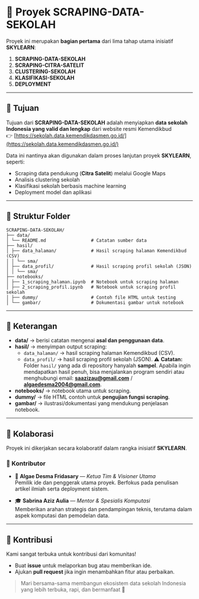 # 📌 Proyek SCRAPING-DATA-SEKOLAH  

Proyek ini merupakan **bagian pertama** dari lima tahap utama inisiatif **SKYLEARN**:  

1. **SCRAPING-DATA-SEKOLAH**  
2. **SCRAPING-CITRA-SATELIT**  
3. **CLUSTERING-SEKOLAH**  
4. **KLASIFIKASI-SEKOLAH**  
5. **DEPLOYMENT**  

---

## 🎯 Tujuan  

Tujuan dari **SCRAPING-DATA-SEKOLAH** adalah menyiapkan **data sekolah Indonesia yang valid dan lengkap** dari website resmi Kemendikbud  
👉 [https://sekolah.data.kemendikdasmen.go.id/](https://sekolah.data.kemendikdasmen.go.id/)  

Data ini nantinya akan digunakan dalam proses lanjutan proyek **SKYLEARN**, seperti:  
- Scraping data pendukung (**Citra Satelit**) melalui Google Maps  
- Analisis clustering sekolah  
- Klasifikasi sekolah berbasis machine learning  
- Deployment model dan aplikasi  

---

## 📂 Struktur Folder  

```
SCRAPING-DATA-SEKOLAH/
├── data/
│ └── README.md                 # Catatan sumber data
├── hasil/
│ ├── data_halaman/             # Hasil scraping halaman Kemendikbud (CSV)
│ │ └── sma/
│ ├── data_profil/              # Hasil scraping profil sekolah (JSON)
│ │ └── sma/
├── notebooks/
│ ├── 1_scraping_halaman.ipynb  # Notebook untuk scraping halaman
│ ├── 2_scraping_profil.ipynb   # Notebook untuk scraping profil sekolah
│ ├── dummy/                    # Contoh file HTML untuk testing
│ └── gambar/                   # Dokumentasi gambar untuk notebook
```

---

## 📝 Keterangan  

- **data/** → berisi catatan mengenai **asal dan penggunaan data**.  
- **hasil/** → menyimpan output scraping:  
  - `data_halaman/` → hasil scraping halaman Kemendikbud (CSV).  
  - `data_profil/` → hasil scraping profil sekolah (JSON).
  ⚠️ **Catatan:** Folder `hasil/` yang ada di repository hanyalah **sampel**. Apabila ingin mendapatkan hasil penuh, bisa menjalankan program sendiri atau menghubungi email: **saazizau@gmail.com** / **algaedesma2004@gmail.com**.  
- **notebooks/** → notebook utama untuk scraping.  
- **dummy/** → file HTML contoh untuk **pengujian fungsi scraping**.  
- **gambar/** → ilustrasi/dokumentasi yang mendukung penjelasan notebook.  

---

## 🤝 Kolaborasi  

Proyek ini dikerjakan secara kolaboratif dalam rangka inisiatif **SKYLEARN**.  

### 👥 Kontributor  
- 🌟 **Algae Desma Fridasary** — *Ketua Tim & Visioner Utama*  
  Pemilik ide dan penggerak utama proyek. Berfokus pada penulisan artikel ilmiah serta deployment sistem.  

- 🎓 **Sabrina Aziz Aulia** — *Mentor & Spesialis Komputasi*  
  Memberikan arahan strategis dan pendampingan teknis, terutama dalam aspek komputasi dan pemodelan data.  

---

## 📢 Kontribusi  

Kami sangat terbuka untuk kontribusi dari komunitas!  
- Buat **issue** untuk melaporkan bug atau memberikan ide.  
- Ajukan **pull request** jika ingin menambahkan fitur atau perbaikan.  

> Mari bersama-sama membangun ekosistem data sekolah Indonesia yang lebih terbuka, rapi, dan bermanfaat 🚀  



